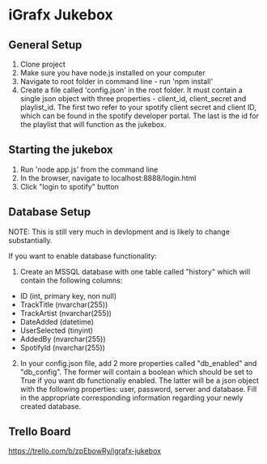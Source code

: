 # iGrafx Jukebox


## General Setup
1. Clone project
2. Make sure you have node.js installed on your computer
3. Navigate to root folder in command line - run 'npm install'
4. Create a file called 'config.json' in the root folder.  It must contain a single json object with three properties - client_id,    client_secret and playlist_id.  The first two refer to your spotify client secret and client ID, which can be found in the spotify developer portal.  The last is the id for the playlist that will function as the jukebox.

## Starting the jukebox
1. Run 'node app.js' from the command line
2. In the browser, navigate to localhost:8888/login.html 
3. Click "login to spotify" button

## Database Setup 
NOTE: This is still very much in devlopment and is likely to change substantially.

If you want to enable database functionality:

1. Create an MSSQL database with one table called "history" which will contain the following columns: 

- ID (int, primary key, non null)
- TrackTitle (nvarchar(255))
- TrackArtist (nvarchar(255))
- DateAdded (datetime)
- UserSelected (tinyint)
- AddedBy (nvarchar(255))
- SpotifyId (nvarchar(255))

2. In your config.json file, add 2 more properties called "db_enabled" and "db_config".  The former will contain a boolean which should be set to True if you want db functionaliy enabled.  The latter will be a json object with the following properties: user, password, server and database.  Fill in the appropriate corresponding information regarding your newly created database.

## Trello Board

https://trello.com/b/zpEbowRy/igrafx-jukebox
